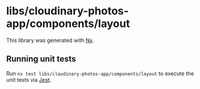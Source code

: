 # libs/cloudinary-photos-app/components/layout

This library was generated with [Nx](https://nx.dev).

## Running unit tests

Run `nx test libs/cloudinary-photos-app/components/layout` to execute the unit tests via [Jest](https://jestjs.io).
